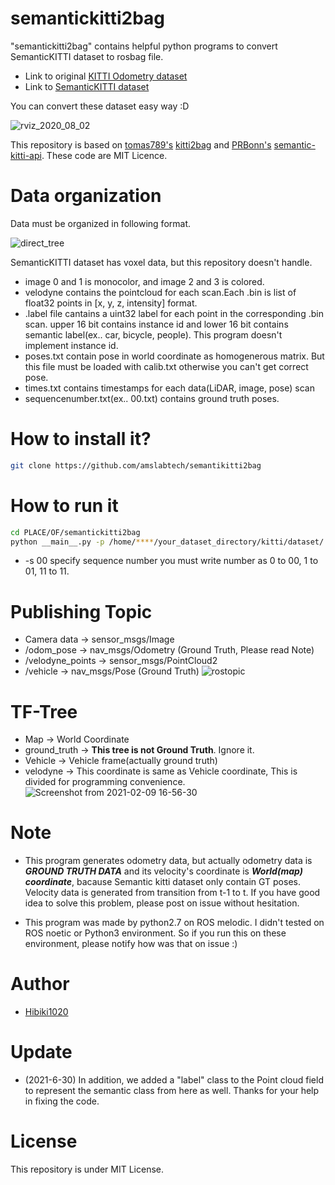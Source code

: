 # semantickitti2bag

"semantickitti2bag" contains helpful python programs to convert SemanticKITTI dataset to rosbag file.

 * Link to original [KITTI Odometry dataset](http://www.cvlibs.net/datasets/kitti/eval_odometry.php)
 * Link to [SemanticKITTI dataset](http://semantic-kitti.org/)

You can convert these dataset easy way :D

![rviz_2020_08_02](https://user-images.githubusercontent.com/60866340/89119958-13a2de80-d4ed-11ea-8ffc-29a5c5f5f420.png)

This repository is based on [tomas789's](https://github.com/tomas789) [kitti2bag](https://github.com/tomas789/kitti2bag) and [PRBonn's](https://github.com/PRBonn) [semantic-kitti-api](https://github.com/PRBonn/semantic-kitti-api). These code are MIT Licence.

# Data organization

Data must be organized in following format.

![direct_tree](https://user-images.githubusercontent.com/60866340/89120963-a9426c00-d4f5-11ea-8cb7-a4e2aa83e8cd.png)


SemanticKITTI dataset has voxel data, but this repository doesn't handle.

 * image 0 and 1 is monocolor, and image 2 and 3 is colored.
 * velodyne contains the pointcloud for each scan.Each .bin is list of float32 points in [x, y, z, intensity] format.
 * .label file cantains a uint32 label for each point in the corresponding .bin scan. upper 16 bit contains instance id and lower 16 bit contains semantic label(ex.. car, bicycle, people). This program doesn't implement instance id.
 * poses.txt contain pose in world coordinate as homogenerous matrix. But this file must be loaded with calib.txt otherwise you can't get correct pose.
 * times.txt contains timestamps for each data(LiDAR, image, pose) scan
 * sequencenumber.txt(ex.. 00.txt) contains ground truth poses. 

# How to install it?
```bash
git clone https://github.com/amslabtech/semantikitti2bag
```

# How to run it

```bash
cd PLACE/OF/semantickitti2bag
python __main__.py -p /home/****/your_dataset_directory/kitti/dataset/ -s 00
```

 * -s 00 specify sequence number you must write number as 0 to  00, 1 to 01, 11 to 11.

# Publishing Topic
* Camera data      -> sensor_msgs/Image
* /odom_pose       -> nav_msgs/Odometry (Ground Truth, Please read Note)
* /velodyne_points -> sensor_msgs/PointCloud2
* /vehicle         -> nav_msgs/Pose (Ground Truth)
![rostopic](https://user-images.githubusercontent.com/60866340/107331157-d3ed2d00-6af5-11eb-968d-faffdebc06fa.png)

# TF-Tree

* Map          -> World Coordinate
* ground_truth -> **This tree is not Ground Truth**. Ignore it.
* Vehicle      -> Vehicle frame(actually ground truth)
* velodyne     -> This coordinate is same as Vehicle coordinate, This is divided for programming convenience.
![Screenshot from 2021-02-09 16-56-30](https://user-images.githubusercontent.com/60866340/107333453-d8671500-6af8-11eb-8ea7-77b5dcd0cedb.png)

# Note

* This program generates odometry data, but actually odometry data is ***GROUND TRUTH DATA*** and its velocity's coordinate is ***World(map) coordinate***, bacause Semantic kitti dataset only contain GT poses. Velocity data is generated from transition from t-1 to t. If you have good idea to solve this problem, please post on issue without hesitation.

* This program was made by python2.7 on ROS melodic. I didn't tested on ROS noetic or Python3 environment. So if you run this on these environment, please notify how was that on issue :)

# Author

 * [Hibiki1020](https://github.com/Hibiki1020)

# Update
* (2021-6-30) In addition, we added a "label" class to the Point cloud field to represent the semantic class from here as well. Thanks for your help in fixing the code.

# License
This repository is under MIT License.
